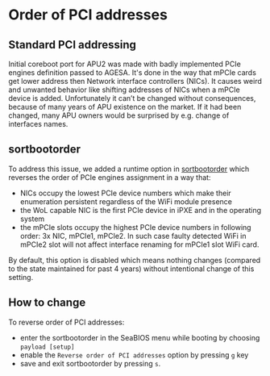 Order of PCI addresses
===============================

## Standard PCI addressing

Initial coreboot port for APU2 was made with badly implemented PCIe engines
definition passed to AGESA. It's done in the way that mPCIe cards get lower
address then Network interface controllers (NICs). It causes weird and unwanted
behavior like shifting addresses of NICs when a mPCIe device is added.
Unfortunately it can’t be changed without consequences, because of many
years of APU existence on the market. If it had been changed, many APU owners
would be surprised by e.g. change of interfaces names.

## sortbootorder

To address this issue, we added a runtime option in [sortbootorder](https://github.com/pcengines/sortbootorder/blob/master/README.md)
which reverses the order of PCIe engines assignment in a way that:

- NICs occupy the lowest PCIe device numbers which make their enumeration
persistent regardless of the WiFi module presence
- the WoL capable NIC is the first PCIe device in iPXE and in the operating
system
- the mPCIe slots occupy the highest PCIe device numbers in following order:
3x NIC, mPCIe1, mPCIe2. In such case faulty detected WiFi in mPCIe2 slot will
not affect interface renaming for mPCIe1 slot WiFi card.

By default, this option is disabled which means nothing changes (compared to the
state maintained for past 4 years) without intentional change of this setting.

## How to change

To reverse order of PCI addresses:

- enter the sortbootorder in the SeaBIOS menu while booting by choosing
`payload [setup]`
- enable the `Reverse order of PCI addresses` option by pressing `g` key
- save and exit sortbootorder by pressing `s`.
